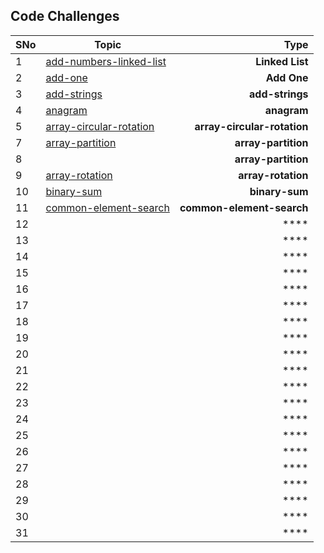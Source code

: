 ## Code Challenges

| SNo | Topic | Type |
| ---------- | ----- | ---------: |
| 1 | [add-numbers-linked-list](./add-numbers-linked-list/)| **Linked List** |
| 2 | [add-one](./add-one/)| **Add One** |
| 3 | [add-strings](./add-strings/)| **add-strings** |
| 4 | [anagram](./anagram/)| **anagram** |
| 5 | [array-circular-rotation](./array-circular-rotation/)| **array-circular-rotation** |
| 7 | [array-partition](.//)| **array-partition** |
| 8 | [](.array-partition/array-partition/)| **array-partition** |
| 9 | [array-rotation](.array-rotation/array-rotation/)| **array-rotation** |
| 10 | [binary-sum](.binary-sum/binary-sum/)| **binary-sum** |
| 11 | [common-element-search](.common-element-search/common-element-search/)| **common-element-search** |
| 12 | [](.//)| **** |
| 13 | [](.//)| **** |
| 14 | [](.//)| **** |
| 15 | [](.//)| **** |
| 16 | [](.//)| **** |
| 17 | [](.//)| **** |
| 18 | [](.//)| **** |
| 19 | [](.//)| **** |
| 20 | [](.//)| **** |
| 21 | [](.//)| **** |
| 22 | [](.//)| **** |
| 23 | [](.//)| **** |
| 24 | [](.//)| **** |
| 25 | [](.//)| **** |
| 26 | [](.//)| **** |
| 27 | [](.//)| **** |
| 28 | [](.//)| **** |
| 29 | [](.//)| **** |
| 30 | [](.//)| **** |
| 31 | [](.//)| **** |
